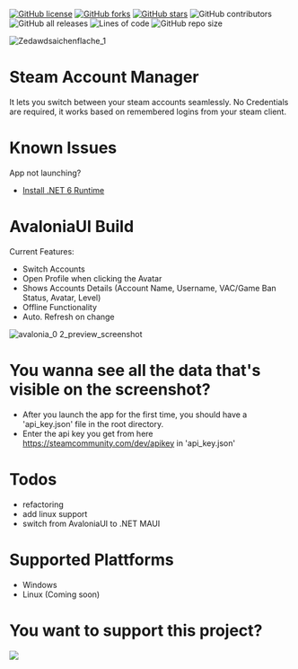 [![GitHub license](https://img.shields.io/github/license/sahin-a/SteamAccountManager)](https://github.com/sahin-a/SteamAccountManager/blob/develop/LICENSE.md)
[![GitHub forks](https://img.shields.io/github/forks/sahin-a/SteamAccountManager)](https://github.com/sahin-a/SteamAccountManager/network)
[![GitHub stars](https://img.shields.io/github/stars/sahin-a/SteamAccountManager)](https://github.com/sahin-a/SteamAccountManager/stargazers)
![GitHub contributors](https://img.shields.io/github/contributors/sahin-a/SteamAccountManager)
![GitHub all releases](https://img.shields.io/github/downloads/sahin-a/SteamAccountManager/total)
![Lines of code](https://img.shields.io/tokei/lines/github.com/sahin-a/SteamAccountManager)
![GitHub repo size](https://img.shields.io/github/repo-size/sahin-a/SteamAccountManager)

![Zedawdsaichenflache_1](https://user-images.githubusercontent.com/55054756/159175015-63893f00-f258-4040-818e-2abfccc4638c.png)

# Steam Account Manager
It lets you switch between your steam accounts seamlessly. No Credentials are required, it works based on remembered logins from your steam client.

# Known Issues
App not launching?
- [Install .NET 6 Runtime](https://dotnet.microsoft.com/en-us/download)

# AvaloniaUI Build
Current Features:
* Switch Accounts
* Open Profile when clicking the Avatar
* Shows Accounts Details (Account Name, Username, VAC/Game Ban Status, Avatar, Level)
* Offline Functionality
* Auto. Refresh on change

![avalonia_0 2_preview_screenshot](https://user-images.githubusercontent.com/55054756/159127350-ff66a1fc-f427-43cf-9edf-5bcc9a9915ce.png)


# You wanna see all the data that's visible on the screenshot?
- After you launch the app for the first time, you should have a 'api_key.json' file in the root directory. 
- Enter the api key you get from here https://steamcommunity.com/dev/apikey in 'api_key.json'

# Todos
* refactoring
* add linux support
* switch from AvaloniaUI to .NET MAUI

# Supported Plattforms
* Windows
* Linux (Coming soon)

# You want to support this project?
<a href="https://www.buymeacoffee.com/sahina"><img src="https://img.buymeacoffee.com/button-api/?text=Buy me a coffee&emoji=&slug=sahina&button_colour=FFDD00&font_colour=000000&font_family=Bree&outline_colour=000000&coffee_colour=ffffff"></a>
